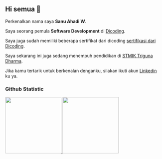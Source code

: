 ## Hi semua 👋

Perkenalkan nama saya **Sanu Ahadi W**.<br>

Saya seorang pemula **Software Development** di [Dicoding](https://www.dicoding.com/).<br>

Saya juga sudah memiliki beberapa sertifikat dari dicoding [sertifikasi dari Dicoding](https://www.dicoding.com/certificates/N9ZO95OD0XG5).<br>

Saya sekarang ini juga sedang menempuh pendidikan di [STMIK Triguna Dharma](https://www.trigunadharma.ac.id/).<br>

Jika kamu tertarik untuk berkenalan denganku, silakan ikuti akun [Linkedin](www.linkedin.com/in/sanu-ahadi-waruwu-4357ab303/) ku ya.

### Github Statistic
<p align="left">
<a href="https://github.com/dimasmds">
  <img height="180em" src="https://github-readme-stats-eight-theta.vercel.app/api?username=dimasmds&show_icons=true&theme=algolia&include_all_commits=true&count_private=true"/>
  <img height="180em" src="https://github-readme-stats-eight-theta.vercel.app/api/top-langs/?username=dimasmds&layout=compact&langs_count=8&theme=algolia"/>
</a>
</p>
